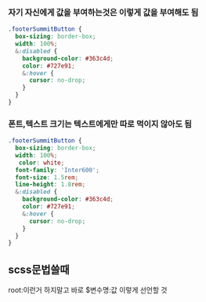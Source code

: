 

### 자기 자신에게 값을 부여하는것은 이렇게 값을 부여해도 됨
```css
.footerSummitButton {
  box-sizing: border-box;
  width: 100%;
  &:disabled {
    background-color: #363c4d;
    color: #727e91;
    &:hover {
      cursor: no-drop;
    }
  }
}
```
### 폰트,텍스트 크기는 텍스트에게만 따로 먹이지 않아도 됨
```css
.footerSummitButton {
  box-sizing: border-box;
  width: 100%;
   color: white;
  font-family: 'Inter600';
  font-size: 1.5rem;
  line-height: 1.8rem;
  &:disabled {
    background-color: #363c4d;
    color: #727e91;
    &:hover {
      cursor: no-drop;
    }
  }
}
```

## scss문법쓸때
root:이런거 하지말고 바로 $변수명:값 이렇게 선언할 것